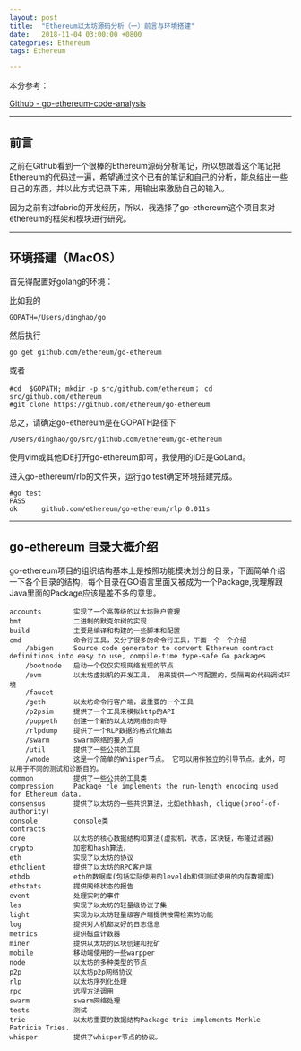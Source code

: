 ```yaml
---
layout: post
title:  "Ethereum以太坊源码分析（一）前言与环境搭建"
date:   2018-11-04 03:00:00 +0800
categories: Ethereum
tags: Ethereum

---
```


本分参考：

[Github - go-ethereum-code-analysis](https://github.com/ZtesoftCS/go-ethereum-code-analysis)   

---

## 前言

之前在Github看到一个很棒的Ethereum源码分析笔记，所以想跟着这个笔记把Ethereum的代码过一遍，希望通过这个已有的笔记和自己的分析，能总结出一些自己的东西，并以此方式记录下来，用输出来激励自己的输入。

因为之前有过fabric的开发经历，所以，我选择了go-ethereum这个项目来对ethereum的框架和模块进行研究。

---

## 环境搭建（MacOS）

首先得配置好golang的环境：

比如我的

```
GOPATH=/Users/dinghao/go
```

然后执行
```
go get github.com/ethereum/go-ethereum

```

或者

```
#cd  $GOPATH; mkdir -p src/github.com/ethereum； cd src/github.com/ethereum  
#git clone https://github.com/ethereum/go-ethereum
```
总之，请确定go-ethereum是在GOPATH路径下

```
/Users/dinghao/go/src/github.com/ethereum/go-ethereum
```

使用vim或其他IDE打开go-ethereum即可，我使用的IDE是GoLand。 

进入go-ethereum/rlp的文件夹，运行go test确定环境搭建完成。

```
#go test
PASS
ok      github.com/ethereum/go-ethereum/rlp 0.011s
```

---

## go-ethereum 目录大概介绍

go-ethereum项目的组织结构基本上是按照功能模块划分的目录，下面简单介绍一下各个目录的结构，每个目录在GO语言里面又被成为一个Package,我理解跟Java里面的Package应该是差不多的意思。

```
accounts        实现了一个高等级的以太坊账户管理
bmt             二进制的默克尔树的实现
build           主要是编译和构建的一些脚本和配置
cmd             命令行工具，又分了很多的命令行工具，下面一个一个介绍
    /abigen     Source code generator to convert Ethereum contract definitions into easy to use, compile-time type-safe Go packages
    /bootnode   启动一个仅仅实现网络发现的节点
    /evm        以太坊虚拟机的开发工具， 用来提供一个可配置的，受隔离的代码调试环境
    /faucet     
    /geth       以太坊命令行客户端，最重要的一个工具
    /p2psim     提供了一个工具来模拟http的API
    /puppeth    创建一个新的以太坊网络的向导
    /rlpdump    提供了一个RLP数据的格式化输出
    /swarm      swarm网络的接入点
    /util       提供了一些公共的工具
    /wnode      这是一个简单的Whisper节点。 它可以用作独立的引导节点。此外，可以用于不同的测试和诊断目的。
common          提供了一些公共的工具类
compression     Package rle implements the run-length encoding used for Ethereum data.
consensus       提供了以太坊的一些共识算法，比如ethhash, clique(proof-of-authority)
console         console类
contracts   
core            以太坊的核心数据结构和算法(虚拟机，状态，区块链，布隆过滤器)
crypto          加密和hash算法，
eth             实现了以太坊的协议
ethclient       提供了以太坊的RPC客户端
ethdb           eth的数据库(包括实际使用的leveldb和供测试使用的内存数据库)
ethstats        提供网络状态的报告
event           处理实时的事件
les             实现了以太坊的轻量级协议子集
light           实现为以太坊轻量级客户端提供按需检索的功能
log             提供对人机都友好的日志信息
metrics         提供磁盘计数器
miner           提供以太坊的区块创建和挖矿
mobile          移动端使用的一些warpper
node            以太坊的多种类型的节点
p2p             以太坊p2p网络协议
rlp             以太坊序列化处理
rpc             远程方法调用
swarm           swarm网络处理
tests           测试
trie            以太坊重要的数据结构Package trie implements Merkle Patricia Tries.
whisper         提供了whisper节点的协议。

```











